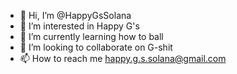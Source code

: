 - 👋 Hi, I’m @HappyGsSolana
- 👀 I’m interested in Happy G's
- 🌱 I’m currently learning how to ball
- 💞️ I’m looking to collaborate on G-shit
- 📫 How to reach me happy.g.s.solana@gmail.com

<!---
HappyGsSolana/HappyGsSolana is a ✨ special ✨ repository because its `README.md` (this file) appears on your GitHub profile.
You can click the Preview link to take a look at your changes.
--->
